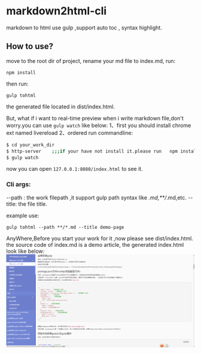 # markdown2html-cli
markdown to html use gulp ,support auto toc , syntax highlight.

## How to use?
move to the root dir of project, rename your md file to index.md, run:  
```
npm install
```
then run:   
```
gulp tohtml    
```
the generated file located in  dist/index.html.

But, what if i want to real-time preview when i write markdown file,don't worry.you can use `gulp watch` like below:
1、first you should install chrome ext named livereload
2、ordered run commandline:
```sh
$ cd your_work_dir
$ http-server    ;;;if your have not install it.please run   npm install -g http-server
$ gulp watch
```
now you can open `127.0.0.1:8080/index.html` to see it.

### Cli args:
--path : the work filepath ,it support gulp path syntax like *.md,**/*.md,etc.
--title: the file title.

example use:  
```
gulp tohtml --path **/*.md --title demo-page 
```

AnyWhere,Before you start your work for it ,now please see dist/index.html.  the source code of index.md is a demo article, the generated index.html look like below:   
![](111.png)    
